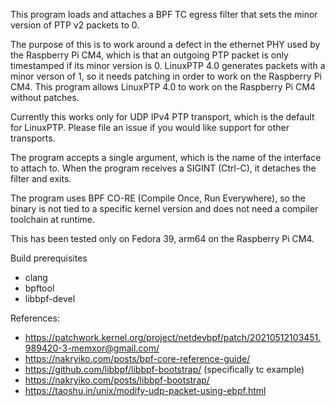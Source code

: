 This program loads and attaches a BPF TC egress filter that sets the minor version of PTP v2 packets to 0.

The purpose of this is to work around a defect in the ethernet PHY used by the Raspberry Pi CM4,
which is that an outgoing PTP packet is only timestamped if its minor version is 0.
LinuxPTP 4.0 generates packets with a minor verson of 1, so it needs patching in order
to work on the Raspberry Pi CM4. This program allows LinuxPTP 4.0 to work on the Raspberry Pi CM4
without patches.

Currently this works only for UDP IPv4 PTP transport, which is the default for LinuxPTP.
Please file an issue if you would like support for other transports.

The program accepts a single argument, which is the name of the interface to attach to.
When the program receives a SIGINT (Ctrl-C), it detaches the filter and exits.

The program uses BPF CO-RE (Compile Once, Run Everywhere), so the binary is not tied
to a specific kernel version and does not need a compiler toolchain at runtime.

This has been tested only on Fedora 39, arm64 on the Raspberry Pi CM4.

Build prerequisites
* clang
* bpftool
* libbpf-devel

References:
* https://patchwork.kernel.org/project/netdevbpf/patch/20210512103451.989420-3-memxor@gmail.com/
* https://nakryiko.com/posts/bpf-core-reference-guide/
* https://github.com/libbpf/libbpf-bootstrap/ (specifically tc example)
* https://nakryiko.com/posts/libbpf-bootstrap/
* https://taoshu.in/unix/modify-udp-packet-using-ebpf.html
